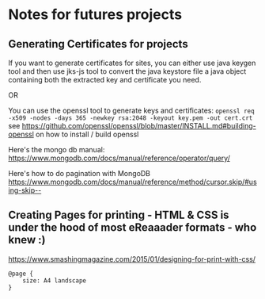 # Notes for futures projects

## Generating Certificates for projects
If you want to generate certificates for sites, you can either use java keygen tool and then use jks-js tool to convert the java keystore file a java object containing both the extracted key and certificate you need.

OR

You can use the openssl tool to generate keys and certificates:
```openssl req -x509 -nodes -days 365 -newkey rsa:2048 -keyout key.pem -out cert.crt```
see https://github.com/openssl/openssl/blob/master/INSTALL.md#building-openssl
on how to install / build openssl

Here's the mongo db manual:
https://www.mongodb.com/docs/manual/reference/operator/query/

Here's how to do pagination with MongoDB
https://www.mongodb.com/docs/manual/reference/method/cursor.skip/#using-skip--


## Creating Pages for printing - HTML & CSS is under the hood of most eReaaader formats - who knew :)
https://www.smashingmagazine.com/2015/01/designing-for-print-with-css/

```
@page {
    size: A4 landscape
}
```